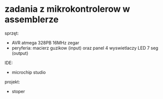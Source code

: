 # zadania z mikrokontrolerow w assemblerze

sprzęt:

- AVR atmega 328PB 16MHz zegar
- peryferia: macierz guzikow (input) oraz panel 4 wyswietlaczy LED 7 seg (output)

IDE:

- microchip studio

projekt:

- stoper
